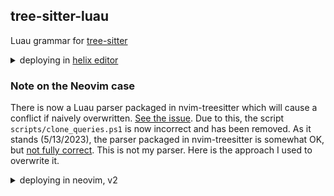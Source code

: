 ## tree-sitter-luau

Luau grammar for [tree-sitter](https://github.com/tree-sitter/tree-sitter)

<details>
  <summary>deploying in <a href="https://github.com/helix-editor/helix">helix editor</a></summary>

  1. create the `languages.toml` file if it doesn't already exist ([docs](https://docs.helix-editor.com/languages.html))
  2. append two entries inside `languages.toml`:
  ```toml
  [[language]]
  name = "luau"
  scope = "source.luau"
  injection-regex = "^luau$"
  file-types = ["luau", "server.lua", "client.lua"]
  comment-token = "--"
  indent = { tab-width = 2, unit = "  "}
  # language-server = { command = "luau-lsp", args = ["lsp", "--definitions=<path-to-robloxTypes.d.lua>"] }
  roots = [ "aftman.toml", "default.project.json", "wally.toml" ]

  [[grammar]]
  name = "luau"
  source = { git = "https://github.com/polychromatist/tree-sitter-luau" }
  ```
  3. run `.\scripts\clone_helix_queries.ps1` (or manually clone from `.\helix-queries\` into `<helix-config>\runtime\queries\luau`)
  4. run `hx --grammar fetch` && `hx --grammar build`

</details>


### Note on the Neovim case

There is now a Luau parser packaged in nvim-treesitter which will cause a conflict if naively overwritten.
[See the issue](https://github.com/polychromatist/tree-sitter-luau/issues/2#issuecomment-1540723013).
Due to this, the script `scripts/clone_queries.ps1` is now incorrect and has been removed.
As it stands (5/13/2023), the parser packaged in nvim-treesitter is somewhat OK, but [not fully correct](https://i.imgur.com/FSqjBjK.png). This is not my parser.
Here is the approach I used to overwrite it.

<details>
<summary>deploying in neovim, v2</summary>
<ol>
<li>have a c/c++ compiler and nodejs</li>
<li>install <a href="https://github.com/nvim-treesitter/nvim-treesitter">nvim-treesitter</a>, and make sure it's configured</li>
<li>clone or download this repository somewhere</li>
<li>register parser in init.lua file (or equivalent) with this code fragment:
<pre><code class="language-lua">
local parser_config = require "nvim-treesitter.parsers".get_parser_configs()

local myhome = os.getenv "USERPROFILE" or os.getenv "HOME" -- user profile path, if needed

local mypath = "CHANGE_THIS"

-- Example:
-- local mypath = myhome .. "/techstuff/hunter2/cloned_repos"

parser_config.luau = {
install_info = {
url = mypath .. "/tree-sitter-luau",
files = {"src/parser.c", "src/scanner.c"},
-- generate_requires_npm = false,
-- requires_generate_from_grammar = false
},
}
</code>
</pre>
</li>
<li>issue Ex command <code>:TSInstall luau</code></li>
<li>in Neovim config directory (e.g. `%LOCALAPPDATA%\nvim`):</li>
<ul>
<li>add a file `ftdetect\luau.vim` with the content:
<pre><code class="language-vim">
au BufRead,BufNewFile *.luau        set filetype=luau
</code></pre></li></ul>
<li>overwrite queries by appending a second code segment to the nvim init.lua file:
<pre><code class="language-lua">
-- set queries for luau. parser_config segment should be above
do
  for i, v in pairs{"highlights", "indents", "folds", "injections", "locals"} do
    local fd = io.open(mypath .. "/tree-sitter-luau/nvim-queries/" .. v .. ".scm")
    local txt = fd:read"*a"
    fd:close()
    vim.treesitter.query.set("luau", v, txt)
  end
end
</code></pre></li>
</ol>
<details>
<summary>Deploying <a href="https://github.com/johnnymorganz/luau-lsp">luau-lsp</a> for high quality linting</summary>

<ol>
<li>download or compile luau-lsp: https://github.com/JohnnyMorganz/luau-lsp/releases</li>
<li>make sure you have either an `aftman.toml`, `wally.toml`, or `default.project.json` file in the project root</li>
<li>modify this lsp config skeleton & put in init.lua file:</li>
<pre><code class="language-lua">
local MY_LUAU_LSP_PATH = "C:\\bin\\luau-lsp.exe"
local MY_DIAGNOSTIC_KEY = "<C-N>" -- ctrl N
local MY_LOOKUP_KEY = "K" -- shift K

-- LSP Diagnostics Options Setup 
local sign = function(opts)
vim.fn.sign_define(opts.name, {
  texthl = opts.name,
  text = opts.text,
  numhl = ''
})
end

sign({name = 'DiagnosticSignError', text = ''})
sign({name = 'DiagnosticSignWarn', text = ''})
sign({name = 'DiagnosticSignHint', text = ''})
sign({name = 'DiagnosticSignInfo', text = ''})

vim.diagnostic.config({
  virtual_text = false,
  signs = true,
  update_in_insert = true,
  underline = true,
  severity_sort = false,
  float = {
      border = 'rounded',
      source = 'always',
      header = '',
      prefix = '',
  },
})

-- overwrite keymap on LSP enabled buffers
vim.api.nvim_create_autocmd('LspAttach', {
callback = function(args)
  vim.keymap.set('n', MY_LOOKUP_KEY, vim.lsp.buf.hover, { buffer = args.buf })
  vim.keymap.set('n', MY_DIAGNOSTIC_KEY, function()
    vim.diagnostic.open_float(nil, { focusable = false })
  end, {buffer = true})
end
})

-- autocmd-event LSP Server Start Callback
function _G.start_luau_lsp()
vim.lsp.start({
  name = 'nvim-luau-lsp',
  cmd = {MY_LUAU_LSP_PATH, 'lsp'},
  root_dir = vim.fs.dirname(vim.fs.find({'aftman.toml', 'wally.toml', 'default.project.json'}, { upward = true })[1])
})
end

-- enable signcolumn and register autocmd-event
vim.cmd([[
set signcolumn=yes
au BufRead,BufNewFile *.luau lua _G.start_luau_lsp()
]])
</code></pre></ol>

</details>

</details>
